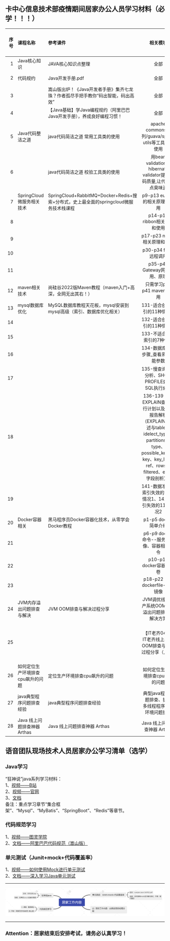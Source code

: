 ## 卡中心信息技术部疫情期间居家办公人员学习材料（必学！！！）
|序号|课程名称|参考课件|相关模块|资料地址|课程时间（小时）|
|---: |:---    |:---    |:---:     |:---   |---:|
|1|Java核心知识|JAVA核心知识点整理|全部|[链接](https://github.com/zhihai-tu/zhihai-tu.github.io/tree/main/reponame/docs/JAVA核心知识点整理.docx)|4| 
|2|代码规约|Java开发手册.pdf|全部|[链接](https://github.com/zhihai-tu/zhihai-tu.github.io/blob/main/reponame/docs/%E9%98%BF%E9%87%8CJava%E5%BC%80%E5%8F%91%E6%89%8B%E5%86%8C/%E9%98%BF%E9%87%8C%E5%B7%B4%E5%B7%B4Java%E5%BC%80%E5%8F%91%E6%89%8B%E5%86%8C1.7.0%EF%BC%88%E5%B5%A9%E5%B1%B1%E7%89%88%EF%BC%89.pdf)|4|
|3||嵩山版出炉！《Java开发者手册》集齐七龙珠？作者孤尽手把手教你“码出智能，码出高效”|全部|[链接](https://www.bilibili.com/video/BV1AC4y1t7gm?from=search&seid=17104632605291627713&spm_id_from=333.337.0.0)|1|
|4||【Java基础】学Java编程规约（阿里巴巴Java开发手册），养成良好编程习惯！|全部|[链接](https://www.bilibili.com/video/BV1SL411M718?from=search&seid=17104632605291627713&spm_id_from=333.337.0.0)|3|
|5|Java代码整洁之道|java代码简洁之道 常用工具类的使用|apache commons系列/guava/spring utils等工具类的使用|[链接](https://www.bilibili.com/video/BV1Lv411P7Ua?from=search&seid=16863491684418932430&spm_id_from=333.337.0.0)|3|
|6||java代码简洁之道 校验工具类的使用|用bean validation和hibernate validator提升代码质量,让代码少点臭味道|[链接](https://www.bilibili.com/video/BV17i4y157Ah?from=search&seid=16863491684418932430&spm_id_from=333.337.0.0)|3|
|7|SpringCloud微服务相关技术|SpringCloud+RabbitMQ+Docker+Redis+搜索+分布式，史上最全面的springcloud微服务技术栈课程|p9-p13 eureka的相关原理和使用|[链接](https://www.bilibili.com/video/BV1LQ4y127n4?p=9)|2|
|8|||p14-p16 ribbon相关原理和使用|[链接](https://www.bilibili.com/video/BV1LQ4y127n4?p=14)|2|
|9|||p17-p23 nacos相关原理和使用|[链接](https://www.bilibili.com/video/BV1LQ4y127n4?p=17)|2|
|10|||p30-p34 feign远程调用|[链接](https://www.bilibili.com/video/BV1LQ4y127n4?p=30)|2|
|11|||p35-p41 Gateway网关使用、原理|[链接](https://www.bilibili.com/video/BV1LQ4y127n4?p=35)|2|
|12|maven相关技术|尚硅谷2022版Maven教程（maven入门+高深，全网无出其右！）|只需学习p1-p41 maven的使用|[链接](https://www.bilibili.com/video/BV12q4y147e4?from=search&seid=13221807280560247850&spm_id_from=333.337.0.0)|4|
|13|mysql数据库优化|MySQL数据库教程天花板，mysql安装到mysql高级（索引、数据库优化相关）|131-适合创建索引的11种情况1|[链接](https://www.bilibili.com/video/BV1KW411u7vy?spm_id_from=333.788.b_636f6d6d656e74.24)|2|
|14|||132-适合创建索引的11种情况2|[链接](https://www.bilibili.com/video/BV1KW411u7vy?spm_id_from=333.788.b_636f6d6d656e74.24)|2|
|15|||133-不适合创建索引的7种情况|[链接](https://www.bilibili.com/video/BV1KW411u7vy?spm_id_from=333.788.b_636f6d6d656e74.24)|2|
|16|||134-数据库优化步骤_查看系统性能参数|[链接](https://www.bilibili.com/video/BV1KW411u7vy?spm_id_from=333.788.b_636f6d6d656e74.24)|2|
|17|||135-慢查询日志分析、SHOW PROFILE查看SQL执行成本|[链接](https://www.bilibili.com/video/BV1KW411u7vy?spm_id_from=333.788.b_636f6d6d656e74.24)|2|
|18|||136-139  使用EXPLAIN查看执行计划以及相关报告解析（EXPLAIN的概述与table、idelect_type、partitions、type、possible_keys、key、key_len、ref、rows、filtered、extra字段剖析）。|[链接](https://www.bilibili.com/video/BV1KW411u7vy?spm_id_from=333.788.b_636f6d6d656e74.24)|2|
|19|||141-数据准备与索引失效的11种情况1、142-索引失效的11种情况2|[链接](https://www.bilibili.com/video/BV1KW411u7vy?spm_id_from=333.788.b_636f6d6d656e74.24)|2|
|20|Docker容器相关|黑马程序员Docker容器化技术，从零学会Docker教程|p1-p5 docker简单介绍|[链接](https://www.bilibili.com/video/BV1CJ411T7BK?p=1)|1|
|21|||p6-p9 docker命令--服务、镜像、容器相关命令|[链接](https://www.bilibili.com/video/BV1CJ411T7BK?p=6)|2|
|22|||p10-p13 docker容器数据卷|[链接](https://www.bilibili.com/video/BV1CJ411T7BK?p=10)|1|
|23|||p18-p22 18-dockerfile-构建镜像|[链接](https://www.bilibili.com/video/BV1CJ411T7BK?p=18)|1|
|24|JVM内存溢出问题排查与解决|JVM OOM排查与解决过程分享|JVM调优线上生产系统OOM内存溢出问题排查与解决方案|[链接](https://www.bilibili.com/video/BV1rv411s7qV?from=search&seid=14589934282117079711&spm_id_from=333.337.0.0)|2|
|25|||【IT老齐042】IT老齐线上JVM OOM排查与解决过程分享（上下）|[链接-上](https://www.bilibili.com/video/BV1gg411c7MV/?spm_id_from=333.788) [链接-下](https://www.bilibili.com/video/BV1yQ4y1y7CE/?spm_id_from=333.788)|1|
|26|如何定位生产环境排查cpu飙升的问题|定位生产环境排查cpu飙升的问题|如何定位生产环境排查cpu飙升的问题|[链接](https://www.bilibili.com/video/BV1Rf4y1W7od?from=search&seid=676443043244887831&spm_id_from=333.337.0.0)|1|
|27|java典型程序问题排查经验|java典型程序问题排查经验|典型java程序问题排查、拆解<br>多线程程序生产环境问题排查|[链接](https://www.bilibili.com/video/BV1FX4y1c7ew?from=search&seid=676443043244887831&spm_id_from=333.337.0.0)|1|
|28|Java 线上问题排查神器 Arthas|Java 线上问题排查神器 Arthas|Java 线上问题排查神器 Arthas|[链接](https://www.bilibili.com/video/BV1Up4y1x7wE/?spm_id_from=333.788.recommend_more_video.3)|2|



## 语音团队现场技术人员居家办公学习清单（选学）

### Java学习
“狂神说”java系列学习材料：  
1、[视频——B站](https://search.bilibili.com/all?vt=73426412&keyword=%E7%8B%82%E7%A5%9E%E8%AF%B4java&from_source=webtop_search&spm_id_from=333.1007)  
2、[视频——官网](https://www.kuangstudy.com/course?cid=1)  
3、[文档](https://github.com/zhihai-tu/zhihai-tu.github.io/tree/main/reponame/docs/kuangstudy)  
备注：重点学习章节“集合框架”、“Mysql”、“MyBatis”、“SpringBoot”、“Redis”等章节。

### 代码规范学习
1、[视频——图灵学院](https://www.bilibili.com/video/BV1FV411W7a6?spm_id_from=333.337.search-card.all.click)  
2、[文档——阿里巴巴代码规范（嵩山版）](https://github.com/zhihai-tu/zhihai-tu.github.io/tree/main/reponame/docs/阿里Java开发手册)  


### 单元测试（Junit+mock+代码覆盖率）
1、[视频——如何使用Mock进行单元测试](https://www.bilibili.com/video/BV1np4y1W77z?spm_id_from=333.337.search-card.all.click)  
2、[文档——深入学习Java单元测试](https://github.com/zhihai-tu/zhihai-tu.github.io/tree/main/reponame/docs/深入学习java单元测试.pdf)  


***
![](/homeoffice/study-mind-maps.png)

***
### Attention：居家结束后安排考试，请务必认真学习！




